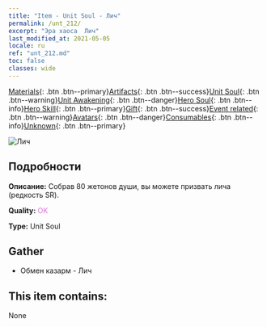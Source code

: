 ```yaml
---
title: "Item - Unit Soul - Лич"
permalink: /unt_212/
excerpt: "Эра хаоса  Лич"
last_modified_at: 2021-05-05
locale: ru
ref: "unt_212.md"
toc: false
classes: wide
---
```

 [Materials](/ItemsRU/){: .btn .btn--primary}[Artifacts](/ItemsRU/Artifacts/){: .btn .btn--success}[Unit Soul](/ItemsRU/UnitSoul/){: .btn .btn--warning}[Unit Awakening](/ItemsRU/UnitAwakening/){: .btn .btn--danger}[Hero Soul](/ItemsRU/HeroSoul/){: .btn .btn--info}[Hero Skill](/ItemsRU/HeroSkill/){: .btn .btn--primary}[Gift](/ItemsRU/Gift/){: .btn .btn--success}[Event related](/ItemsRU/Events/){: .btn .btn--warning}[Avatars](/ItemsRU/Avatars/){: .btn .btn--danger}[Consumables](/ItemsRU/Consumables/){: .btn .btn--info}[Unknown](/ItemsRU/Unknown/){: .btn .btn--primary}

 ![Лич](/images/u/ti_wuyao.jpg)

## Подробности
 **Описание:** Собрав 80 жетонов души, вы можете призвать лича (редкость SR).

 **Quality:** <span style="color: #DA70D6">OK</span>

 **Type:** Unit Soul

## Gather

*    Обмен казарм - Лич 

## This item contains:

  None

